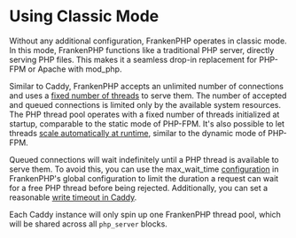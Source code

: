 # Using Classic Mode

Without any additional configuration, FrankenPHP operates in classic mode. In this mode, FrankenPHP functions like a traditional PHP server, directly serving PHP files. This makes it a seamless drop-in replacement for PHP-FPM or Apache with mod_php.

Similar to Caddy, FrankenPHP accepts an unlimited number of connections and uses a [fixed number of threads](config.md#caddyfile-config) to serve them. The number of accepted and queued connections is limited only by the available system resources.
The PHP thread pool operates with a fixed number of threads initialized at startup, comparable to the static mode of PHP-FPM. It's also possible to let threads [scale automatically at runtime](performance.md#max_threads), similar to the dynamic mode of PHP-FPM.

Queued connections will wait indefinitely until a PHP thread is available to serve them. To avoid this, you can use the max_wait_time [configuration](config.md#caddyfile-config) in FrankenPHP's global configuration to limit the duration a request can wait for a free PHP thread before being rejected.
Additionally, you can set a reasonable [write timeout in Caddy](https://caddyserver.com/docs/caddyfile/options#timeouts).

Each Caddy instance will only spin up one FrankenPHP thread pool, which will be shared across all `php_server` blocks.
